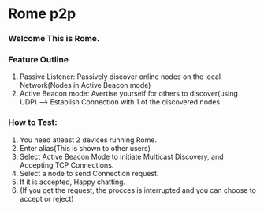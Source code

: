 # Rome p2p
### Welcome This is Rome.
### Feature Outline
1. Passive Listener: Passively discover online nodes on the local Network(Nodes in Active Beacon mode)
2. Active Beacon mode: Avertise yourself for others to discover(using UDP) --> Establish Connection with 1 of the discovered nodes.

### How to Test:

1. You need atleast 2 devices running Rome. 
2. Enter alias(This is shown to other users)
3. Select Active Beacon Mode to initiate Multicast Discovery, and Accepting TCP Connections.
4. Select a node to send Connection request.
5. If it is accepted, Happy chatting.
6. (If you get the request, the procces is interrupted and you can choose to accept or reject)

